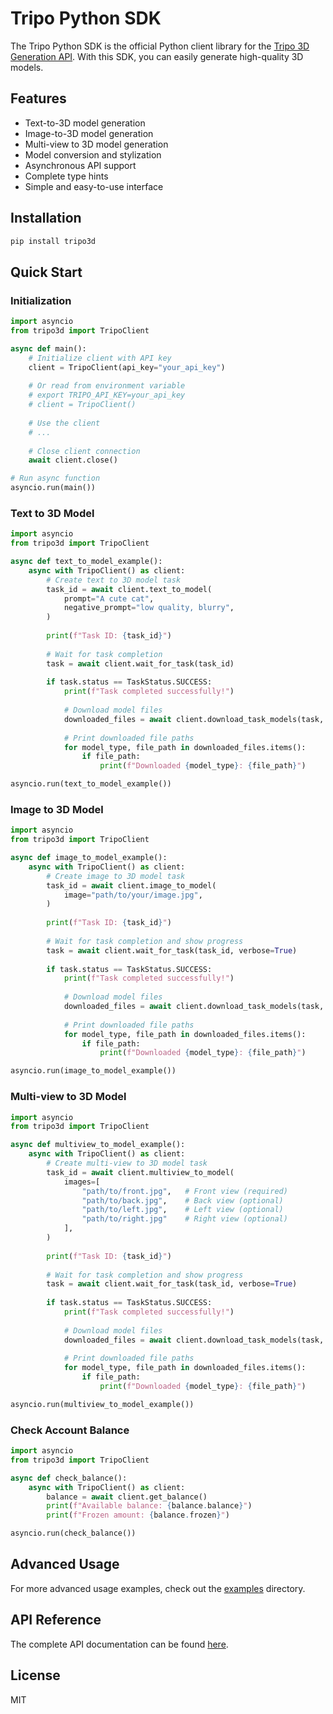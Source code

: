 # Tripo Python SDK

The Tripo Python SDK is the official Python client library for the [Tripo 3D Generation API](https://tripo3d.ai/). With this SDK, you can easily generate high-quality 3D models.

## Features

- Text-to-3D model generation
- Image-to-3D model generation
- Multi-view to 3D model generation
- Model conversion and stylization
- Asynchronous API support
- Complete type hints
- Simple and easy-to-use interface

## Installation

```bash
pip install tripo3d
```

## Quick Start

### Initialization

```python
import asyncio
from tripo3d import TripoClient

async def main():
    # Initialize client with API key
    client = TripoClient(api_key="your_api_key")
    
    # Or read from environment variable
    # export TRIPO_API_KEY=your_api_key
    # client = TripoClient()
    
    # Use the client
    # ...
    
    # Close client connection
    await client.close()

# Run async function
asyncio.run(main())
```

### Text to 3D Model

```python
import asyncio
from tripo3d import TripoClient

async def text_to_model_example():
    async with TripoClient() as client:
        # Create text to 3D model task
        task_id = await client.text_to_model(
            prompt="A cute cat",
            negative_prompt="low quality, blurry",
        )
        
        print(f"Task ID: {task_id}")
        
        # Wait for task completion
        task = await client.wait_for_task(task_id)
        
        if task.status == TaskStatus.SUCCESS:
            print(f"Task completed successfully!")
            
            # Download model files
            downloaded_files = await client.download_task_models(task, "./output")
            
            # Print downloaded file paths
            for model_type, file_path in downloaded_files.items():
                if file_path:
                    print(f"Downloaded {model_type}: {file_path}")

asyncio.run(text_to_model_example())
```

### Image to 3D Model

```python
import asyncio
from tripo3d import TripoClient

async def image_to_model_example():
    async with TripoClient() as client:
        # Create image to 3D model task
        task_id = await client.image_to_model(
            image="path/to/your/image.jpg",
        )
        
        print(f"Task ID: {task_id}")
        
        # Wait for task completion and show progress
        task = await client.wait_for_task(task_id, verbose=True)
        
        if task.status == TaskStatus.SUCCESS:
            print(f"Task completed successfully!")
            
            # Download model files
            downloaded_files = await client.download_task_models(task, "./output")
            
            # Print downloaded file paths
            for model_type, file_path in downloaded_files.items():
                if file_path:
                    print(f"Downloaded {model_type}: {file_path}")

asyncio.run(image_to_model_example())
```

### Multi-view to 3D Model

```python
import asyncio
from tripo3d import TripoClient

async def multiview_to_model_example():
    async with TripoClient() as client:
        # Create multi-view to 3D model task
        task_id = await client.multiview_to_model(
            images=[
                "path/to/front.jpg",   # Front view (required)
                "path/to/back.jpg",    # Back view (optional)
                "path/to/left.jpg",    # Left view (optional)
                "path/to/right.jpg"    # Right view (optional)
            ],
        )
        
        print(f"Task ID: {task_id}")
        
        # Wait for task completion and show progress
        task = await client.wait_for_task(task_id, verbose=True)
        
        if task.status == TaskStatus.SUCCESS:
            print(f"Task completed successfully!")
            
            # Download model files
            downloaded_files = await client.download_task_models(task, "./output")
            
            # Print downloaded file paths
            for model_type, file_path in downloaded_files.items():
                if file_path:
                    print(f"Downloaded {model_type}: {file_path}")

asyncio.run(multiview_to_model_example())
```

### Check Account Balance

```python
import asyncio
from tripo3d import TripoClient

async def check_balance():
    async with TripoClient() as client:
        balance = await client.get_balance()
        print(f"Available balance: {balance.balance}")
        print(f"Frozen amount: {balance.frozen}")

asyncio.run(check_balance())
```

## Advanced Usage

For more advanced usage examples, check out the [examples](https://github.com/VAST-AI-Research/tripo-python-sdk/tree/master/examples) directory.

## API Reference

The complete API documentation can be found [here](https://github.com/VAST-AI-Research/tripo-python-sdk/blob/master/docs/API.md).

## License

MIT 